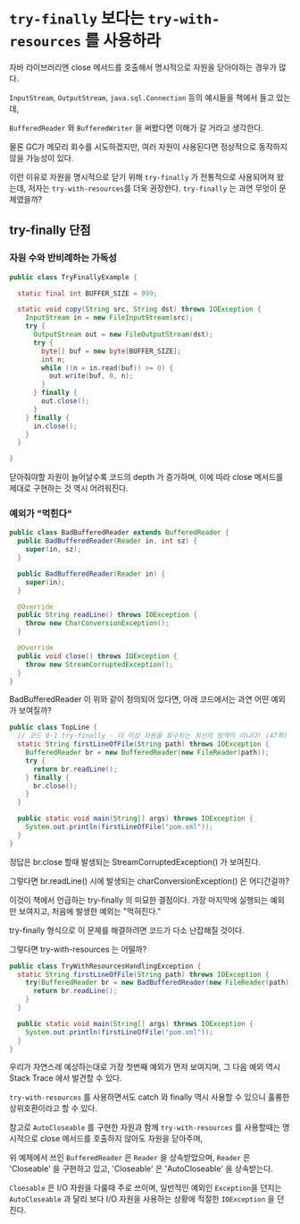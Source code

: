 # `try-finally` 보다는 `try-with-resources` 를 사용하라

자바 라이브러리엔 close 메서드를 호출해서 명시적으로 자원을 닫아야하는 경우가 많다.

`InputStream`, `OutputStream`, `java.sql.Connection` 등의 예시들을 책에서 들고 있는데,

`BufferedReader` 와 `BufferedWriter` 을 써봤다면 이해가 갈 거라고 생각한다.

물론 GC가 메모리 회수를 시도하겠지만, 여러 자원이 사용된다면 정상적으로 동작하지 않을 가능성이 있다.

이런 이유로 자원을 명시적으로 닫기 위해 `try-finally` 가 전통적으로 사용되어져 왔는데,
저자는 `try-with-resources`를 더욱 권장한다. `try-finally` 는 과연 무엇이 문제였을까?

## try-finally 단점

### 자원 수와 반비례하는 가독성

```java
public class TryFinallyExample {

  static final int BUFFER_SIZE = 999;

  static void copy(String src, String dst) throws IOException {
    InputStream in = new FileInputStream(src);
    try {
      OutputStream out = new FileOutputStream(dst);
      try {
        byte[] buf = new byte[BUFFER_SIZE];
        int n;
        while ((n = in.read(buf)) >= 0) {
          out.write(buf, 0, n);
        }
      } finally {
        out.close();
      }
    } finally {
      in.close();
    }
  }

}
```
닫아줘야할 자원이 늘어날수록 코드의 depth 가 증가하며, 이에 따라 close 메서드를 제대로 구현하는 것 역시 어려워진다.

### 예외가 "먹힌다"

```java
public class BadBufferedReader extends BufferedReader {
  public BadBufferedReader(Reader in, int sz) {
    super(in, sz);
  }

  public BadBufferedReader(Reader in) {
    super(in);
  }

  @Override
  public String readLine() throws IOException {
    throw new CharConversionException();
  }

  @Override
  public void close() throws IOException {
    throw new StreamCorruptedException();
  }
}
```
BadBufferedReader 이 위와 같이 정의되어 있다면, 아래 코드에서는 과연 어떤 예외가 보여질까?
```java
public class TopLine {
  // 코드 9-1 try-finally - 더 이상 자원을 회수하는 최선의 방책이 아니다! (47쪽)
  static String firstLineOfFile(String path) throws IOException {
    BufferedReader br = new BufferedReader(new FileReader(path));
    try {
      return br.readLine();
    } finally {
      br.close();
    }
  }

  public static void main(String[] args) throws IOException {
    System.out.println(firstLineOfFile("pom.xml"));
  }
}
```

정답은 br.close 할때 발생되는 StreamCorruptedException() 가 보여진다.

그렇다면 br.readLine() 시에 발생되는 charConversionException() 은 어디간걸까?

이것이 책에서 언급하는 try-finally 의 미묘한 결점이다. 가장 마지막에 실행되는 예외만 보여지고, 처음에 발생한 예외는 "먹혀진다."

try-finally 형식으로 이 문제를 해결하려면 코드가 다소 난잡해질 것이다.

그렇다면 try-with-resources 는 어떨까?
```java
public class TryWithResourcesHandlingException {
  static String firstLineOfFile(String path) throws IOException {
    try(BufferedReader br = new BadBufferedReader(new FileReader(path))) {
      return br.readLine();
    }
  }

  public static void main(String[] args) throws IOException {
    System.out.println(firstLineOfFile("pom.xml"));
  }
}
```

우리가 자연스레 예상하는대로 가장 첫번째 예외가 먼저 보여지며, 그 다음 예외 역시 Stack Trace 에서 발견할 수 있다.

`try-with-resources` 를 사용하면서도 catch 와 finally 역시 사용할 수 있으니 훌륭한 상위호환이라고 할 수 있다.

참고로 `AutoCloseable` 를 구현한 자원과 함께 `try-with-resources` 를 사용할때는 명시적으로 close 메서드를 호출하지 않아도 자원을 닫아주며,

위 예제에서 쓰인 `BufferedReader` 은 `Reader` 을 상속받았으며, `Reader` 은 'Closeable' 을 구현하고 있고,  'Closeable' 은 'AutoCloseable' 을 상속받는다.

`Cloesable` 은 I/O 자원을 다룰때 주로 쓰이며, 일반적인 예외인 `Exception`을 던지는 `AutoCloseable` 과 달리 보다 I/O 자원을 사용하는 상황에 적절한 `IOException` 을 던진다.

